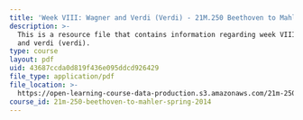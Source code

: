 ```yaml
---
title: 'Week VIII: Wagner and Verdi (Verdi) - 21M.250 Beethoven to Mahler Spring 2014'
description: >-
  This is a resource file that contains information regarding week VIII: wagner
  and verdi (verdi).
type: course
layout: pdf
uid: 43687ccda0d819f436e095ddcd926429
file_type: application/pdf
file_location: >-
  https://open-learning-course-data-production.s3.amazonaws.com/21m-250-beethoven-to-mahler-spring-2014/43687ccda0d819f436e095ddcd926429_MIT21M_250S14_Week_VIII.pdf
course_id: 21m-250-beethoven-to-mahler-spring-2014
---
```

